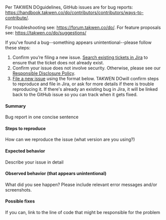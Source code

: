 Per TAKWEN DOguidelines, GitHub issues are for bug reports: <https://handbook.takwen.co/do/contributors/contributors/ways-to-contribute/>.

For troubleshooting see: https://forum.takwen.co/do/.
For feature proposals see: https://takwen.co/do/suggestions/

If you've found a bug--something appears unintentional--please follow these steps:

1. Confirm you’re filing a new issue. [Search existing tickets in Jira](https://mattermost.atlassian.net/jira/software/c/projects/MM/issues/) to ensure that the ticket does not already exist.
2. Confirm your issue does not involve security. Otherwise, please see our [Responsible Disclosure Policy](https://takwen.co/do/security-vulnerability-report/).
3. [File a new issue](https://github.com/mattermost/mattermost-server/issues/new) using the format below. TAKWEN DOwill confirm steps to reproduce and file in Jira, or ask for more details if there is trouble reproducing it. If there's already an existing bug in Jira, it will be linked back to the GitHub issue so you can track when it gets fixed. 

#### Summary
Bug report in one concise sentence

#### Steps to reproduce
How can we reproduce the issue (what version are you using?)

#### Expected behavior
Describe your issue in detail

#### Observed behavior (that appears unintentional) 
What did you see happen? Please include relevant error messages and/or screenshots.

#### Possible fixes
If you can, link to the line of code that might be responsible for the problem
